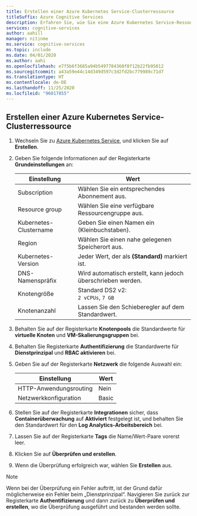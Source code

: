 ```yaml
---
title: Erstellen einer Azure Kubernetes Service-Clusterressource
titleSuffix: Azure Cognitive Services
description: Erfahren Sie, wie Sie eine Azure Kubernetes Service-Ressource (AKS) erstellen.
services: cognitive-services
author: aahill
manager: nitinme
ms.service: cognitive-services
ms.topic: include
ms.date: 04/01/2020
ms.author: aahi
ms.openlocfilehash: e7f5b6f3685a94b5497784360f8f12b22fb95012
ms.sourcegitcommit: a43a59e44c14d349d597c3d2fd2bc779989c71d7
ms.translationtype: HT
ms.contentlocale: de-DE
ms.lasthandoff: 11/25/2020
ms.locfileid: "96017855"
---
```

## <a name="create-an-azure-kubernetes-service-cluster-resource"></a>Erstellen einer Azure Kubernetes Service-Clusterressource

1. Wechseln Sie zu [Azure Kubernetes Service](https://ms.portal.azure.com/#create/microsoft.aks), und klicken Sie auf **Erstellen**.

1. Geben Sie folgende Informationen auf der Registerkarte **Grundeinstellungen** an:

    |Einstellung|Wert|
    |--|--|
    |Subscription|Wählen Sie ein entsprechendes Abonnement aus.|
    |Resource group|Wählen Sie eine verfügbare Ressourcengruppe aus.|
    |Kubernetes-Clustername|Geben Sie einen Namen ein (Kleinbuchstaben).|
    |Region|Wählen Sie einen nahe gelegenen Speicherort aus.|
    |Kubernetes-Version|Jeder Wert, der als **(Standard)** markiert ist.|
    |DNS-Namenspräfix|Wird automatisch erstellt, kann jedoch überschrieben werden.|
    |Knotengröße|Standard DS2 v2:<br>`2 vCPUs`, `7 GB`|
    |Knotenanzahl|Lassen Sie den Schieberegler auf dem Standardwert.|

1. Behalten Sie auf der Registerkarte **Knotenpools** die Standardwerte für **virtuelle Knoten** und **VM-Skalierungsgruppen** bei.
1. Behalten Sie Registerkarte **Authentifizierung** die Standardwerte für **Dienstprinzipal** und **RBAC aktivieren** bei.
1. Geben Sie auf der Registerkarte **Netzwerk** die folgende Auswahl ein:

    |Einstellung|Wert|
    |--|--|
    |HTTP-Anwendungsrouting|Nein|
    |Netzwerkkonfiguration|Basic|

1. Stellen Sie auf der Registerkarte **Integrationen** sicher, dass **Containerüberwachung** auf **Aktiviert** festgelegt ist, und behalten Sie den Standardwert für den **Log Analytics-Arbeitsbereich** bei.
1. Lassen Sie auf der Registerkarte **Tags** die Name/Wert-Paare vorerst leer.
1. Klicken Sie auf **Überprüfen und erstellen**.
1. Wenn die Überprüfung erfolgreich war, wählen Sie **Erstellen** aus.

> [!NOTE]
> Wenn bei der Überprüfung ein Fehler auftritt, ist der Grund dafür möglicherweise ein Fehler beim „Dienstprinzipal“. Navigieren Sie zurück zur Registerkarte **Authentifizierung** und dann zurück zu **Überprüfen und erstellen**, wo die Überprüfung ausgeführt und bestanden werden sollte.
